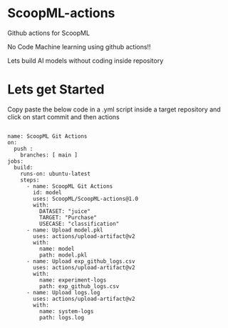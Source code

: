 # ScoopML-actions
Github actions for ScoopML 

No Code Machine learning using github actions!!

Lets build AI models without coding inside repository
# Lets get Started

Copy paste the below code in a .yml script inside a target repository and click on start commit and then actions
```

name: ScoopML Git Actions
on: 
  push :
    branches: [ main ]  
jobs:
  build:
    runs-on: ubuntu-latest
    steps:
      - name: ScoopML Git Actions
        id: model
        uses: ScoopML/ScoopML-actions@1.0
        with:
          DATASET: "juice"
          TARGET: "Purchase"
          USECASE: "classification"
      - name: Upload model.pkl
        uses: actions/upload-artifact@v2
        with: 
          name: model
          path: model.pkl
      - name: Upload exp_github_logs.csv
        uses: actions/upload-artifact@v2
        with: 
          name: experiment-logs
          path: exp_github_logs.csv
      - name: Upload logs.log
        uses: actions/upload-artifact@v2
        with: 
          name: system-logs
          path: logs.log
```
